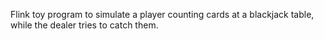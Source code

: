 Flink toy program to simulate a player counting cards at a blackjack table, while the dealer tries to catch them. 

